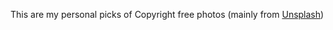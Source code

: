 This are my personal picks of Copyright free photos (mainly from [Unsplash](https://unsplash.com/))

